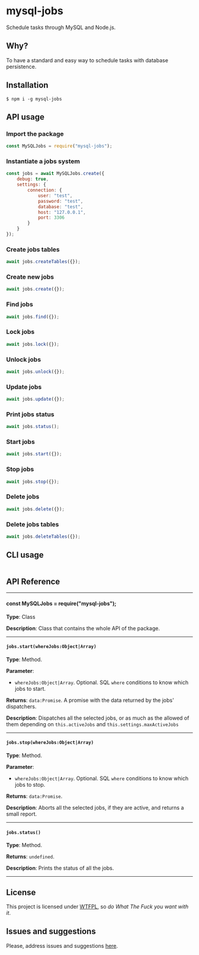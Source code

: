 # mysql-jobs

Schedule tasks through MySQL and Node.js.

## Why?

To have a standard and easy way to schedule tasks with database persistence.

## Installation

`$ npm i -g mysql-jobs`

## API usage

### Import the package

```js
const MySQLJobs = require("mysql-jobs");
```

### Instantiate a jobs system

```js
const jobs = await MySQLJobs.create({
	debug: true,
	settings: {
		connection: {
			user: "test",
			password: "test",
			database: "test",
			host: "127.0.0.1",
			port: 3306
		}
	}
});
```

### Create jobs tables

```js
await jobs.createTables({});
```

### Create new jobs

```js
await jobs.create({});
```

### Find jobs

```js
await jobs.find({});
```

### Lock jobs

```js
await jobs.lock({});
```

### Unlock jobs

```js
await jobs.unlock({});
```

### Update jobs

```js
await jobs.update({});
```

### Print jobs status

```js
await jobs.status();
```

### Start jobs

```js
await jobs.start({});
```

### Stop jobs

```js
await jobs.stop({});
```

### Delete jobs

```js
await jobs.delete({});
```

### Delete jobs tables

```js
await jobs.deleteTables({});
```



## CLI usage

```sh

```

## API Reference

-----


#### const MySQLJobs = require("mysql-jobs");



**Type**:  Class


**Description**:  Class that contains the whole API of the package.




-----

#### `jobs.start(whereJobs:Object|Array)`



**Type**:  Method.


**Parameter**: 


  - `whereJobs:Object|Array`. Optional. SQL `where` conditions to know which jobs to start.


**Returns**:  `data:Promise`. A promise with the data returned by the jobs' dispatchers.


**Description**:  Dispatches all the selected jobs, or as much as the allowed of them depending on `this.activeJobs` and `this.settings.maxActiveJobs`




-----

#### `jobs.stop(whereJobs:Object|Array)`



**Type**:  Method.


**Parameter**: 


  - `whereJobs:Object|Array`. Optional. SQL `where` conditions to know which jobs to stop.


**Returns**:  `data:Promise`.


**Description**:  Aborts all the selected jobs, if they are active, and returns a small report.




-----

#### `jobs.status()`



**Type**:  Method.


**Returns**:  `undefined`.


**Description**:  Prints the status of all the jobs.






----

## License

This project is licensed under [WTFPL](https://es.wikipedia.org/wiki/WTFPL), so *do What The Fuck you want with it*.

## Issues and suggestions

Please, address issues and suggestions [here](https://github.com/allnulled/mysql-jobs/issues).